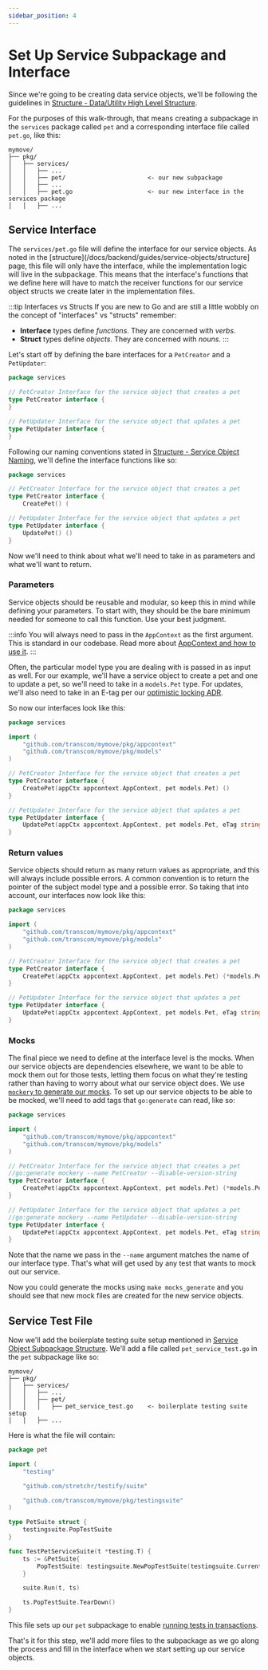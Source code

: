 ```yaml
---
sidebar_position: 4
---
```

# Set Up Service Subpackage and Interface

Since we're going to be creating data service objects, we'll be following the guidelines in
[Structure - Data/Utility High Level Structure](/docs/backend/guides/service-objects/structure#datautility-service-objects-high-level-structure).

For the purposes of this walk-through, that means creating a subpackage in the `services` package called `pet` and a 
corresponding interface file called `pet.go`, like this:

```text {5,7}
mymove/
├── pkg/
│   ├── services/
│   │   ├── ...
│   │   ├── pet/                       <- our new subpackage
│   │   ├── ...
│   │   ├── pet.go                     <- our new interface in the services package
│   │   ├── ...
```

## Service Interface

The `services/pet.go` file will define the interface for our service objects. As noted in the 
[structure](/docs/backend/guides/service-objects/structure] page, this file will only have the interface, while the 
implementation logic will live in the subpackage. This means that the interface's functions that we define here will 
have to match the receiver functions for our service object structs we create later in the implementation files.

:::tip Interfaces vs Structs
If you are new to Go and are still a little wobbly on the concept of "interfaces" vs "structs" remember:

- **Interface** types define _functions_. They are concerned with _verbs_.
- **Struct** types define _objects_. They are concerned with _nouns_.
:::

Let's start off by defining the bare interfaces for a `PetCreator` and a `PetUpdater`:

```go title="pkg/services/pet.go"
package services

// PetCreator Interface for the service object that creates a pet
type PetCreator interface {
}

// PetUpdater Interface for the service object that updates a pet
type PetUpdater interface {
}
```

Following our naming conventions stated in
[Structure - Service Object Naming](/docs/backend/guides/service-objects/structure#service-object-naming), we'll 
define the interface functions like so:

```go title="pkg/services/pet.go"
package services

// PetCreator Interface for the service object that creates a pet
type PetCreator interface {
	CreatePet() (

// PetUpdater Interface for the service object that updates a pet
type PetUpdater interface {
	UpdatePet() ()
}
```

Now we'll need to think about what we'll need to take in as parameters and what we'll want to return. 

### Parameters

Service objects should be reusable and modular, so keep this in mind while defining your parameters. To start with,
they should be the bare minimum needed for someone to call this function. Use your best judgment.

:::info
You will always need to pass in the `AppContext` as the first argument. This is standard in our codebase. Read more
about [AppContext and how to use it](/docs/backend/guides/use-stateless-services-with-app-context).
:::

Often, the particular model type you are dealing with is passed in as input as well. For our example, we'll have a 
service object to create a pet and one to update a pet, so we'll need to take in a `models.Pet` type. For updates,
we'll also need to take in an E-tag per our 
[optimistic locking ADR](https://github.com/transcom/mymove/blob/master/docs/adr/0042-optimistic-locking.md).

So now our interfaces look like this:

```go title="pkg/services/pet.go"
package services

import (
	"github.com/transcom/mymove/pkg/appcontext"
	"github.com/transcom/mymove/pkg/models"
)

// PetCreator Interface for the service object that creates a pet
type PetCreator interface {
	CreatePet(appCtx appcontext.AppContext, pet models.Pet) ()
}

// PetUpdater Interface for the service object that updates a pet
type PetUpdater interface {
	UpdatePet(appCtx appcontext.AppContext, pet models.Pet, eTag string) ()
}
```

### Return values

Service objects should return as many return values as appropriate, and this will always include possible errors. A
common convention is to return the pointer of the subject model type and a possible error. So taking that into 
account, our interfaces now look like this:

```go title="pkg/services/pet.go"
package services

import (
	"github.com/transcom/mymove/pkg/appcontext"
	"github.com/transcom/mymove/pkg/models"
)

// PetCreator Interface for the service object that creates a pet
type PetCreator interface {
	CreatePet(appCtx appcontext.AppContext, pet models.Pet) (*models.Pet, error)
}

// PetUpdater Interface for the service object that updates a pet
type PetUpdater interface {
	UpdatePet(appCtx appcontext.AppContext, pet models.Pet, eTag string) (*models.Pet, error)
}
```

### Mocks

The final piece we need to define at the interface level is the mocks. When our service objects are dependencies 
elsewhere, we want to be able to mock them out for those tests, letting them focus on what they're testing rather 
than having to worry about what our service object does. We use 
[`mockery` to generate our mocks](/docs/tools/mockery/generate-mocks-with-mockery). To set up our service objects to 
be able to be mocked, we'll need to add tags that `go:generate` can read, like so:

```go title="pkg/services/pet.go"
package services

import (
	"github.com/transcom/mymove/pkg/appcontext"
	"github.com/transcom/mymove/pkg/models"
)

// PetCreator Interface for the service object that creates a pet
//go:generate mockery --name PetCreator --disable-version-string
type PetCreator interface {
	CreatePet(appCtx appcontext.AppContext, pet models.Pet) (*models.Pet, error)
}

// PetUpdater Interface for the service object that updates a pet
//go:generate mockery --name PetUpdater --disable-version-string
type PetUpdater interface {
	UpdatePet(appCtx appcontext.AppContext, pet models.Pet, eTag string) (*models.Pet, error)
}
```

Note that the name we pass in the `--name` argument matches the name of our interface type. That's what will get 
used by any test that wants to mock out our service.

Now you could generate the mocks using `make mocks_generate` and you should see that new mock files are created for 
the new service objects.

## Service Test File

Now we'll add the boilerplate testing suite setup mentioned in
[Service Object Subpackage Structure](./structure#service-object-subpackage-structure). We'll add a file called
`pet_service_test.go` in the `pet` subpackage like so:

```text {7}
mymove/
├── pkg/
│   ├── services/
│   │   ├── ...
│   │   ├── pet/
│   │   │   ├── pet_service_test.go    <- boilerplate testing suite setup
│   │   ├── ...
```

Here is what the file will contain:

```go
package pet

import (
	"testing"

	"github.com/stretchr/testify/suite"

	"github.com/transcom/mymove/pkg/testingsuite"
)

type PetSuite struct {
	testingsuite.PopTestSuite
}

func TestPetServiceSuite(t *testing.T) {
	ts := &PetSuite{
		PopTestSuite: testingsuite.NewPopTestSuite(testingsuite.CurrentPackage(), testingsuite.WithPerTestTransaction()),
	}

	suite.Run(t, ts)

	ts.PopTestSuite.TearDown()
}
```

This file sets up our `pet` subpackage to enable
[running tests in transactions](/docs/backend/testing/running-server-tests-inside-a-transaction).

That's it for this step, we'll add more files to the subpackage as we go along the process and fill in the interface
when we start setting up our service objects.